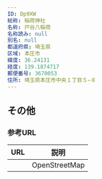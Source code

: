```yaml
---
ID: Dp9XW
総称: 稲荷神社
名称: 戸谷八稲荷
名称読み: null
別名: null
都道府県: 埼玉県
区域: 本庄市
緯度: 36.24131
経度: 139.1874717
郵便番号: 3670053
住所: 埼玉県本庄市中央１丁目５−８
---
```


## その他

### 参考URL

| URL | 説明          |
| --- | ------------- |
|     | OpenStreetMap |
